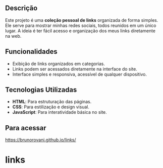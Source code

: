 ## Descrição

Este projeto é uma **coleção pessoal de links** organizada de forma simples. Ele serve para mostrar minhas redes sociais, todos reunidos em um único lugar. A ideia é ter fácil acesso e organização dos meus links diretamente na web.

## Funcionalidades

- Exibição de links organizados em categorias.
- Links podem ser acessados diretamente na interface do site.
- Interface simples e responsiva, acessível de qualquer dispositivo.

## Tecnologias Utilizadas

- **HTML**: Para estruturação das páginas.
- **CSS**: Para estilização e design visual.
- **JavaScript**: Para interatividade básica no site.

## Para acessar
https://brunorovani.github.io/links/

# links
